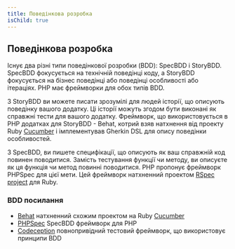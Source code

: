 ```yaml
---
title: Поведінкова розробка
isChild: true
---
```


## Поведінкова розробка

Існує два різні типи поведінкової розробки (BDD): SpecBDD і StoryBDD. SpecBDD фокусується на технічній поведінці коду, а StoryBDD фокусується на бізнес поведінці або поведінці особливості або ітераціях. PHP має фреймворки для обох типів BDD.

З StoryBDD ви можете писати зрозумілі для людей історії, що описують поведінку вашого додатку. Ці історії можуть згодом бути виконані як справжні тести для вашого додатку. Фреймворк, що використовується в PHP додатках для StoryBDD - Behat, котрий взяв натхнення від проекту Ruby [Cucumber](http://cukes.info/) і імплементував Gherkin DSL для опису поведінки особливостей.

З SpecBDD, ви пишете специфікації, що описують як ваш справжній код повинен поводитися. Замість тестування функції чи методу, ви описуєте як ця функція чи метод повинні поводитися. PHP пропонує фреймворк PHPSpec для цієї мети. Цей фреймворк натхненний проектом [RSpec project](http://rspec.info/) для Ruby.

### BDD посилання    

* [Behat](http://behat.org/) натхненний схожим проектом на Ruby [Cucumber](http://cukes.info/) 
* [PHPSpec](http://www.phpspec.net/) SpecBDD фреймворк для PHP
* [Codeception](http://www.codeception.com) повнопривідний тестовий фреймворк, що використовує принципи BDD
